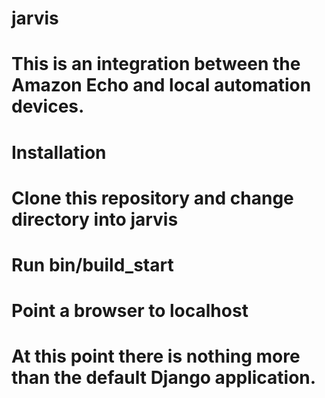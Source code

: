 # jarvis
# This is an integration between the Amazon Echo and local automation devices.
# 
# Installation
#  Clone this repository and change directory into jarvis
#  Run bin/build_start
#  Point a browser to localhost

#  At this point there is nothing more than the default Django application.
#  
